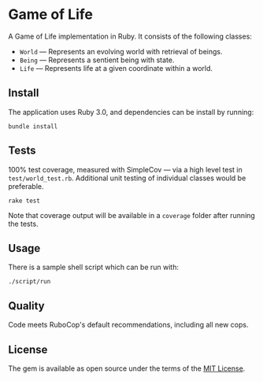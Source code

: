 # Game of Life

A Game of Life implementation in Ruby. It consists of the following classes:

* `World` — Represents an evolving world with retrieval of beings.
* `Being` — Represents a sentient being with state.
* `Life` — Represents life at a given coordinate within a world.

## Install

The application uses Ruby 3.0, and dependencies can be install by running:

```shell
bundle install
```

## Tests

100% test coverage, measured with SimpleCov — via a high level test in `test/world_test.rb`. Additional unit testing of individual classes would be preferable.

```shell
rake test
```

Note that coverage output will be available in a `coverage` folder after running the tests.

## Usage

There is a sample shell script which can be run with:

```shell
./script/run
```

## Quality

Code meets RuboCop's default recommendations, including all new cops.

## License

The gem is available as open source under the terms of the [MIT License](https://opensource.org/licenses/MIT).